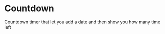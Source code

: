 <h1>Countdown</h1>
<p>Countdown timer that let you add a date and then show you how many time left</p>
